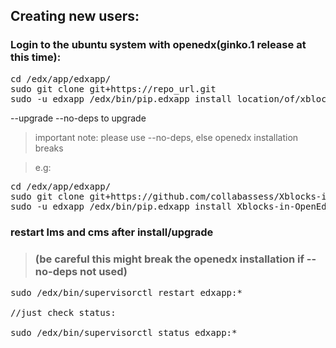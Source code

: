 ## Creating new users:

### Login to the ubuntu system with openedx(ginko.1 release at this time):
<pre>
cd /edx/app/edxapp/
sudo git clone git+https://repo_url.git
sudo -u edxapp /edx/bin/pip.edxapp install location/of/xblock/with/setup.py/file --no-deps
</pre>

--upgrade --no-deps to upgrade
> important note: please use --no-deps, else openedx installation breaks

> e.g:
<pre>
cd /edx/app/edxapp/
sudo git clone git+https://github.com/collabassess/Xblocks-in-OpenEdx.git
sudo -u edxapp /edx/bin/pip.edxapp install Xblocks-in-OpenEdx/togetherjsxblock --upgrade --no-deps
</pre>

### restart lms and cms after install/upgrade
> ### (be careful this might break the openedx installation if --no-deps not used)

<pre>
sudo /edx/bin/supervisorctl restart edxapp:*

//just check status:

sudo /edx/bin/supervisorctl status edxapp:*

</pre>
